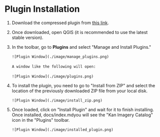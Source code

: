 # Plugin Installation
1. Download the compressed plugin from <a href="https://github.com/Kan-T-IT/QGIS-KICa/releases" target="_blank">this link</a>.

2. Once downloaded, open QGIS (it is recommended to use the latest stable version).

3. In the toolbar, go to **Plugins** and select "Manage and Install Plugins."

       ![Plugin Window](./image/manage_plugins.png)

       A window like the following will open:

       ![Plugin Window](./image/plugins.png)

4. To install the plugin, you need to go to "Install from ZIP" and select the location of the previously downloaded ZIP file from your local disk.

       ![Plugin Window](./image/install_zip.png)

5. Once loaded, click on "Install Plugin" and wait for it to finish installing. Once installed, docs/index.mdyou will see the "Kan Imagery Catalog" icon in the "Plugins" toolbar.

       ![Plugin Window](./image/installed_plugin.png)
